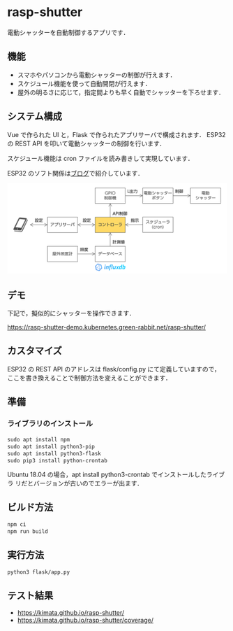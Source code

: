 # rasp-shutter

電動シャッターを自動制御するアプリです．

## 機能

-   スマホやパソコンから電動シャッターの制御が行えます．
-   スケジュール機能を使って自動開閉が行えます．
-   屋外の明るさに応じて，指定間よりも早く自動でシャッターを下ろせます．

## システム構成

Vue で作られた UI と，Flask で作られたアプリサーバで構成されます．
ESP32 の REST API を叩いて電動シャッターの制御を行います．

スケジュール機能は cron ファイルを読み書きして実現しています．

ESP32 のソフト関係は[ブログ](https://rabbit-note.com/2019/03/17/shutter-automation/)で紹介しています．

![システム構成](./img/システム構成.png)

## デモ

下記で，擬似的にシャッターを操作できます．

https://rasp-shutter-demo.kubernetes.green-rabbit.net/rasp-shutter/

## カスタマイズ

ESP32 の REST API のアドレスは flask/config.py にて定義していますので，
ここを書き換えることで制御方法を変えることができます．

## 準備

### ライブラリのインストール

```bash:bash
sudo apt install npm
sudo apt install python3-pip
sudo apt install python3-flask
sudo pip3 install python-crontab
```

Ubuntu 18.04 の場合，apt install python3-crontab でインストールしたライブラ
リだとバージョンが古いのでエラーが出ます．

## ビルド方法

```bash:bash
npm ci
npm run build
```

## 実行方法

```bash:bash
python3 flask/app.py
```

## テスト結果

-   https://kimata.github.io/rasp-shutter/
-   https://kimata.github.io/rasp-shutter/coverage/
